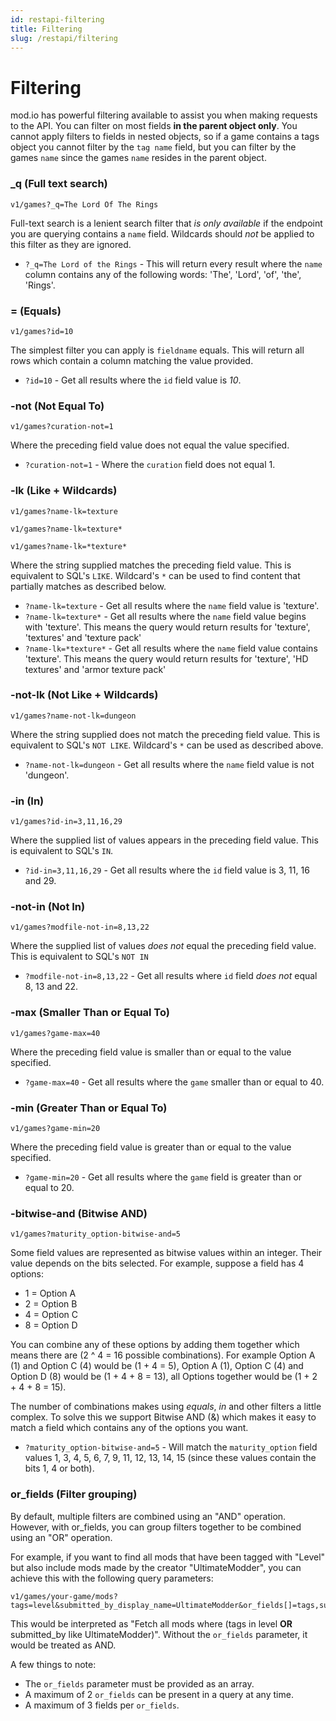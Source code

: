 ```yaml
---
id: restapi-filtering
title: Filtering
slug: /restapi/filtering
---
```


# Filtering

mod.io has powerful filtering available to assist you when making requests to the API. You can filter on most fields __in the parent object only__. You cannot apply filters to fields in nested objects, so if a game contains a tags object you cannot filter by the `tag name` field, but you can filter by the games `name` since the games `name` resides in the parent object.

### _q (Full text search)

```
v1/games?_q=The Lord Of The Rings
```

Full-text search is a lenient search filter that _is only available_ if the endpoint you are querying contains a `name` field. Wildcards should _not_ be applied to this filter as they are ignored.

- `?_q=The Lord of the Rings` - This will return every result where the `name` column contains any of the following words: 'The', 'Lord', 'of', 'the', 'Rings'.

### = (Equals)

```
v1/games?id=10
```

The simplest filter you can apply is `fieldname` equals. This will return all rows which contain a column matching the value provided.

- `?id=10` - Get all results where the `id` field value is _10_.

### -not (Not Equal To)

```
v1/games?curation-not=1
```

Where the preceding field value does not equal the value specified.

- `?curation-not=1` - Where the `curation` field does not equal 1.

### -lk (Like + Wildcards)

```
v1/games?name-lk=texture

v1/games?name-lk=texture*

v1/games?name-lk=*texture*
```

Where the string supplied matches the preceding field value. This is equivalent to SQL's `LIKE`. Wildcard's `*` can be used to find content that partially matches as described below.

- `?name-lk=texture` - Get all results where the `name` field value is 'texture'.
- `?name-lk=texture*` - Get all results where the `name` field value begins with 'texture'. This means the query would return results for 'texture', 'textures' and 'texture pack'
- `?name-lk=*texture*` - Get all results where the `name` field value contains 'texture'. This means the query would return results for 'texture', 'HD textures' and 'armor texture pack'

### -not-lk (Not Like + Wildcards)

```
v1/games?name-not-lk=dungeon
```

Where the string supplied does not match the preceding field value. This is equivalent to SQL's `NOT LIKE`. Wildcard's `*` can be used as described above.

- `?name-not-lk=dungeon` - Get all results where the `name` field value is not 'dungeon'.

### -in (In)

```
v1/games?id-in=3,11,16,29
```

Where the supplied list of values appears in the preceding field value. This is equivalent to SQL's `IN`.

- `?id-in=3,11,16,29` - Get all results where the `id` field value is 3, 11, 16 and 29.

### -not-in (Not In)

```
v1/games?modfile-not-in=8,13,22
```

Where the supplied list of values *does not* equal the preceding field value. This is equivalent to SQL's `NOT IN`

- `?modfile-not-in=8,13,22` - Get all results where `id` field *does not* equal 8, 13 and 22.

### -max (Smaller Than or Equal To)

```
v1/games?game-max=40
```

Where the preceding field value is smaller than or equal to the value specified.

- `?game-max=40` - Get all results where the `game` smaller than or equal to 40.

### -min (Greater Than or Equal To)

```
v1/games?game-min=20
```

Where the preceding field value is greater than or equal to the value specified.

- `?game-min=20` - Get all results where the `game` field is greater than or equal to 20.

### -bitwise-and (Bitwise AND)

```
v1/games?maturity_option-bitwise-and=5
```

Some field values are represented as bitwise values within an integer. Their value depends on the bits selected. For example, suppose a field has 4 options:

- 1 = Option A
- 2 = Option B
- 4 = Option C
- 8 = Option D

You can combine any of these options by adding them together which means there are (2 ^ 4 = 16 possible combinations). For example Option A (1) and Option C (4) would be (1 + 4 = 5), Option A (1), Option C (4) and Option D (8) would be (1 + 4 + 8 = 13), all Options together would be (1 + 2 + 4 + 8 = 15).

The number of combinations makes using _equals_, _in_ and other filters a little complex. To solve this we support Bitwise AND (&) which makes it easy to match a field which contains any of the options you want.

- `?maturity_option-bitwise-and=5` - Will match the `maturity_option` field values 1, 3, 4, 5, 6, 7, 9, 11, 12, 13, 14, 15 (since these values contain the bits 1, 4 or both).

### or_fields (Filter grouping)

By default, multiple filters are combined using an "AND" operation. However, with or_fields, you can group filters together to be combined using an "OR" operation.

For example, if you want to find all mods that have been tagged with "Level" but also include mods made by the creator "UltimateModder", you can achieve this with the following query parameters:

```
v1/games/your-game/mods?tags=level&submitted_by_display_name=UltimateModder&or_fields[]=tags,submitted_by_display_name
```

This would be interpreted as "Fetch all mods where (tags in level **OR** submitted_by like UltimateModder)". Without the `or_fields` parameter, it would be treated as AND.

A few things to note:

* The `or_fields` parameter must be provided as an array.
* A maximum of 2 `or_fields` can be present in a query at any time.
* A maximum of 3 fields per `or_fields`.
